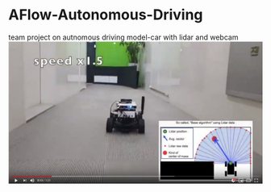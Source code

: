 # AFlow-Autonomous-Driving
team project on autnomous driving model-car with lidar and webcam
[![AFlow](./image/thumbnail.jpg)](https://www.youtube.com/watch?v=Bx7DECSW9XE)
